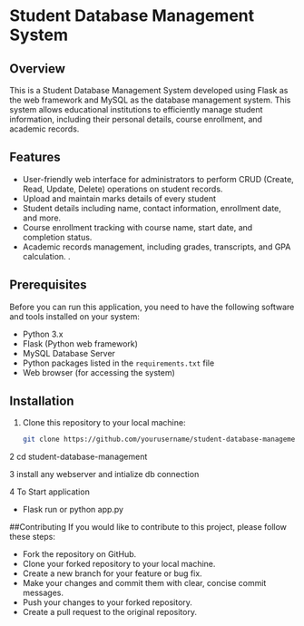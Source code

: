 # Student Database Management System

## Overview

This is a Student Database Management System developed using Flask as the web framework and MySQL as the database management system. This system allows educational institutions to efficiently manage student information, including their personal details, course enrollment, and academic records.

## Features

- User-friendly web interface for administrators to perform CRUD (Create, Read, Update, Delete) operations on student records.
- Upload and maintain marks details of every student
- Student details including name, contact information, enrollment date, and more.
- Course enrollment tracking with course name, start date, and completion status.
- Academic records management, including grades, transcripts, and GPA calculation.
.

## Prerequisites

Before you can run this application, you need to have the following software and tools installed on your system:

- Python 3.x
- Flask (Python web framework)
- MySQL Database Server
- Python packages listed in the `requirements.txt` file
- Web browser (for accessing the system)

## Installation

1. Clone this repository to your local machine:

   ```bash
   git clone https://github.com/yourusername/student-database-management.git

2 cd student-database-management

3 install any webserver and intialize db connection

4 To Start application 
  - Flask run or python app.py

##Contributing
If you would like to contribute to this project, please follow these steps:

- Fork the repository on GitHub.
- Clone your forked repository to your local machine.
- Create a new branch for your feature or bug fix.
- Make your changes and commit them with clear, concise commit messages.
- Push your changes to your forked repository.
- Create a pull request to the original repository.

    
